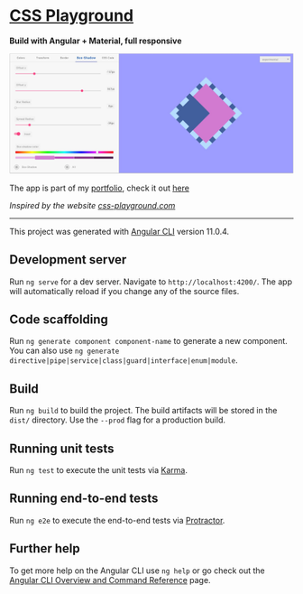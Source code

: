 # [CSS Playground](https://via.placeholder.com/15/2299f8/000000?text=+)

**Build with Angular + Material, full responsive**

[<img src="https://raw.githubusercontent.com/ocbtec/portfolio/master/img/playground.jpg">](https://ocbtec.github.io/css-playground)

The app is part of my [portfolio](https://ocbtec.github.io/portfolio), check it out [here](https://ocbtec.github.io/css-playground)

*Inspired by the website [css-playground.com](https://css-playground.com)*

---

This project was generated with [Angular CLI](https://github.com/angular/angular-cli) version 11.0.4.

## Development server

Run `ng serve` for a dev server. Navigate to `http://localhost:4200/`. The app will automatically reload if you change any of the source files.

## Code scaffolding

Run `ng generate component component-name` to generate a new component. You can also use `ng generate directive|pipe|service|class|guard|interface|enum|module`.

## Build

Run `ng build` to build the project. The build artifacts will be stored in the `dist/` directory. Use the `--prod` flag for a production build.

## Running unit tests

Run `ng test` to execute the unit tests via [Karma](https://karma-runner.github.io).

## Running end-to-end tests

Run `ng e2e` to execute the end-to-end tests via [Protractor](http://www.protractortest.org/).

## Further help

To get more help on the Angular CLI use `ng help` or go check out the [Angular CLI Overview and Command Reference](https://angular.io/cli) page.
